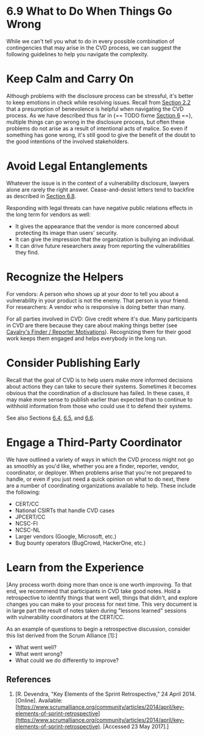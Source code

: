 # 6.9 What to Do When Things Go Wrong 

While we can't tell you what to do in every possible combination of
contingencies that may arise in the CVD process, we can suggest the
following guidelines to help you navigate the complexity.

# Keep Calm and Carry On
Although problems with the disclosure process can be stressful, it's
better to keep emotions in check while resolving issues. Recall from
[Section 2.2](2.2.-Presume-Benevolence_47677452.md) that a presumption
of benevolence is helpful when navigating the CVD process. As we have
described thus far in {== TODO fixme [Section 6](6.-Troubleshooting-CVD_47677482.md) ==},
multiple things can go wrong in the disclosure process, but often these
problems do not arise as a result of intentional acts of malice. So even
if something has gone wrong, it's still good to give the benefit of the
doubt to the good intentions of the involved stakeholders.

# Avoid Legal Entanglements
Whatever the issue is in the context of a vulnerability disclosure,
lawyers alone are rarely the right answer. Cease-and-desist letters tend
to backfire as described in [Section 6.8](6_8).

Responding with legal threats can have negative public relations effects
in the long term for vendors as well:

-   It gives the appearance that the vendor is more concerned about
    protecting its image than users' security.
-   It can give the impression that the organization is bullying an
    individual.
-   It can drive future researchers away from reporting the
    vulnerabilities they find.

# Recognize the Helpers
For vendors: A person who shows up at your door to tell you about a
vulnerability in your product is not the enemy. That person is your
friend.
For researchers: A vendor who is responsive is doing better than many.

For all parties involved in CVD: Give credit where it's due. Many
participants in CVD are there because they care about making things
better (see [Cavalry's Finder / Reporter
Motivations](https://www.iamthecavalry.org/motivations/)). Recognizing them for their good work keeps them
engaged and helps everybody in the long run.

# Consider Publishing Early
Recall that the goal of CVD is to help users make more informed
decisions about actions they can take to secure their systems. Sometimes
it becomes obvious that the coordination of a disclosure has failed. In
these cases, it may make more sense to publish earlier than expected
than to continue to withhold information from those who could use it to
defend their systems.

See also Sections
[6.4](6_4),
[6.5](6_5), and
[6.6](6_6).

# Engage a Third-Party Coordinator
We have outlined a variety of ways in which the CVD process might not go
as smoothly as you'd like, whether you are a finder, reporter, vendor,
coordinator, or deployer. When problems arise that you're not prepared
to handle, or even if you just need a quick opinion on what to do next,
there are a number of coordinating organizations available to help.
These include the following:

-   CERT/CC
-   National CSIRTs that handle CVD cases
-   JPCERT/CC
-   NCSC-FI
-   NCSC-NL
-   Larger vendors (Google, Microsoft, etc.)
-   Bug bounty operators (BugCrowd, HackerOne, etc.)

# Learn from the Experience
[Any process worth doing more than once is one worth improving. To that
end, we recommend that participants in CVD take good notes. Hold a
retrospective to identify things that went well, things that didn't,
and explore changes you can make to your process for next time. This
very document is in large part the result of notes taken during
"lessons learned" sessions with vulnerability coordinators at the
CERT/CC.

As an example of questions to begin a retrospective discussion, consider
this list derived from the Scrum Alliance
\[1\]:]
-   What went well?
-   What went wrong?
-   What could we do differently to improve?
    




## References
1.  [R. Devendra, "Key Elements of the Sprint Retrospective," 24
    April 2014. \[Online\]. Available:
    [https://www.scrumalliance.org/community/articles/2014/april/key-elements-of-sprint-retrospective](https://www.scrumalliance.org/community/articles/2014/april/key-elements-of-sprint-retrospective). \[Accessed 23 May
    2017\].]
